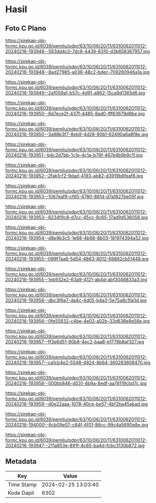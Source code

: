 # Hasil

## Foto C Plano

https://sirekap-obj-formc.kpu.go.id/6039/pemilu/pdpr/63/10/06/20/11/6310062011012-20240216-193946--583dd4c0-7dc8-4439-8310-d3b658367957.jpg

https://sirekap-obj-formc.kpu.go.id/6039/pemilu/pdpr/63/10/06/20/11/6310062011012-20240216-193948--8ad27985-a036-48c2-bdec-709260946a1a.jpg

https://sirekap-obj-formc.kpu.go.id/6039/pemilu/pdpr/63/10/06/20/11/6310062011012-20240216-193949--2af059a1-b57c-4d91-a862-15ca9d1365d6.jpg

https://sirekap-obj-formc.kpu.go.id/6039/pemilu/pdpr/63/10/06/20/11/6310062011012-20240216-193950--6d7ece2f-437f-4485-8ad0-fff63679d8be.jpg

https://sirekap-obj-formc.kpu.go.id/6039/pemilu/pdpr/63/10/06/20/11/6310062011012-20240216-193950--3a98b3f7-8eb9-4d28-90b1-62490a6a8f8e.jpg

https://sirekap-obj-formc.kpu.go.id/6039/pemilu/pdpr/63/10/06/20/11/6310062011012-20240216-193951--b4c2d7bb-1c1e-4c1a-b79f-467e4b9b9c1f.jpg

https://sirekap-obj-formc.kpu.go.id/6039/pemilu/pdpr/63/10/06/20/11/6310062011012-20240216-193952--2fab1cf2-9dad-4193-ab82-d3919b6feaf8.jpg

https://sirekap-obj-formc.kpu.go.id/6039/pemilu/pdpr/63/10/06/20/11/6310062011012-20240216-193953--1067eaf9-cf65-4780-881d-d7a1827be05f.jpg

https://sirekap-obj-formc.kpu.go.id/6039/pemilu/pdpr/63/10/06/20/11/6310062011012-20240216-193953--8234f9c8-d7cc-45cc-9c65-17ad9d536058.jpg

https://sirekap-obj-formc.kpu.go.id/6039/pemilu/pdpr/63/10/06/20/11/6310062011012-20240216-193954--d8e9b3c5-1e68-4b68-8b03-181974394a52.jpg

https://sirekap-obj-formc.kpu.go.id/6039/pemilu/pdpr/63/10/06/20/11/6310062011012-20240216-193955--099f7aa8-5d54-4863-8012-69882cb51448.jpg

https://sirekap-obj-formc.kpu.go.id/6039/pemilu/pdpr/63/10/06/20/11/6310062011012-20240216-193955--1eb932e2-63a9-4121-ab4d-abf3046833a3.jpg

https://sirekap-obj-formc.kpu.go.id/6039/pemilu/pdpr/63/10/06/20/11/6310062011012-20240216-193956--dbc3f6e7-da4c-4d05-b4a3-5e75a8c1fa0d.jpg

https://sirekap-obj-formc.kpu.go.id/6039/pemilu/pdpr/63/10/06/20/11/6310062011012-20240216-193956--0fe55832-c4be-4e02-a02b-33d638e8e58e.jpg

https://sirekap-obj-formc.kpu.go.id/6039/pemilu/pdpr/63/10/06/20/11/6310062011012-20240216-193957--ff3e6d51-90b8-4ec2-baa8-e1778b8af327.jpg

https://sirekap-obj-formc.kpu.go.id/6039/pemilu/pdpr/63/10/06/20/11/6310062011012-20240216-193957--ca1cb4e2-5548-4924-8b64-360283608470.jpg

https://sirekap-obj-formc.kpu.go.id/6039/pemilu/pdpr/63/10/06/20/11/6310062011012-20240216-193958--000bb846-d031-4b9a-8edf-aa78119cbd7c.jpg

https://sirekap-obj-formc.kpu.go.id/6039/pemilu/pdpr/63/10/06/20/11/6310062011012-20240216-193959--d0e22aaa-1078-40ce-be57-4bf2ba45abad.jpg

https://sirekap-obj-formc.kpu.go.id/6039/pemilu/pdpr/63/10/06/20/11/6310062011012-20240216-194000--6cb09e07-c84f-4f01-88cc-99c4a5690e8e.jpg

https://sirekap-obj-formc.kpu.go.id/6039/pemilu/pdpr/63/10/06/20/11/6310062011012-20240216-193947--211a853e-891f-4c65-ba4d-fcbc3130b872.jpg


## Metadata

| Key        | Value               |
| ---------- | ------------------- |
| Time Stamp | 2024-02-25 13:03:40 |
| Kode Dapil | 6302                |



